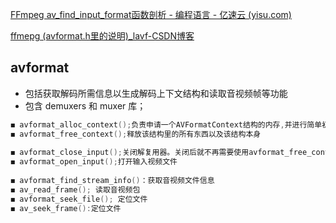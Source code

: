 

[FFmpeg av_find_input_format函数剖析 - 编程语言 - 亿速云 (yisu.com)](https://www.yisu.com/jc/87560.html)

[ffmepg (avformat.h里的说明)_lavf-CSDN博客](https://blog.csdn.net/MashiMaroJ/article/details/40862831)

## avformat

- 包括获取解码所需信息以生成解码上下文结构和读取音视频帧等功能
- 包含 demuxers 和 muxer 库；

```c
◼ avformat_alloc_context();负责申请一个AVFormatContext结构的内存,并进行简单初始化
◼ avformat_free_context();释放该结构里的所有东西以及该结构本身
    
◼ avformat_close_input();关闭解复用器。关闭后就不再需要使用avformat_free_context 进行释放。
◼ avformat_open_input();打开输入视频文件
    
◼ avformat_find_stream_info()：获取音视频文件信息
◼ av_read_frame(); 读取音视频包
◼ avformat_seek_file(); 定位文件
◼ av_seek_frame():定位文件
```



